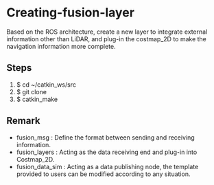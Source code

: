 # Creating-fusion-layer
Based on the ROS architecture, create a new layer to integrate external information other than LiDAR, and plug-in the costmap_2D to make the navigation information more complete.
## Steps
1. $ cd ~/catkin_ws/src
2. $ git clone
3. $ catkin_make
## Remark
* fusion_msg
: Define the format between sending and receiving information.
* fusion_layers
: Acting as the data receiving end and plug-in into Costmap_2D.
* fusion_data_sim
: Acting as a data publishing node, the template provided to users can be modified according to any situation.
